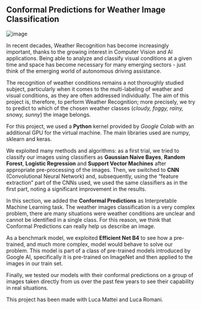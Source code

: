 ## **Conformal Predictions for Weather Image Classification**

![image](https://static.pbslearningmedia.org/media/assets/buac17-vid-diffweather-poster_aN5dMPV.png)

In recent decades, Weather Recognition has become increasingly important, thanks to the growing
interest in Computer Vision and AI applications. Being able to analyze and classify visual conditions
at a given time and space has become necessary for many emerging sectors - just think of
the emerging world of autonomous driving assistance.

The recognition of weather conditions remains a not thoroughly studied subject, particularly when
it comes to the multi-labeling of weather and visual conditions, as they are often addressed individually.
The aim of this project is, therefore, to perform Weather Recognition; more precisely,
we try to predict to which of the chosen weather classes (*cloudy, foggy, rainy, snowy, sunny*) the
image belongs.

For this project, we used a **Python** kernel provided by *Google Colab* with an additional GPU for
the virtual machine. The main libraries used are numpy, sklearn and keras.

We exploited many methods and algorithms: as a first trial, we tried to classify our images using
classifiers as **Gaussian Naive Bayes**, **Random Forest**, **Logistic Regression** and **Support Vector Machines**
after appropriate pre-processing of the images. Then, we switched to **CNN** (Convolutional
Neural Network) and, subsequently, using the “feature extraction” part of the CNNs used, we used
the same classifiers as in the first part, noting a significant improvement in the results.

In this section, we added the **Conformal Predictions** as Interpretable Machine Learning task. The
weather images classification is a very complex problem, there are many situations were weather
conditions are unclear and cannot be identified in a single class. For this reason, we think that
Conformal Predictions can really help us describe an image.

As a benchmark model, we exploited **Efficient Net B4** to see how a pre-trained, and much more
complex, model would behave to solve our problem. This model is part of a class of pre-trained
models introduced by Google AI, specifically it is pre-trained on ImageNet and then applied to
the images in our train set.

Finally, we tested our models with their conformal predictions on a group of images taken directly
from us over the past few years to see their capability in real situations.

This project has been made with Luca Mattei and Luca Romani.
